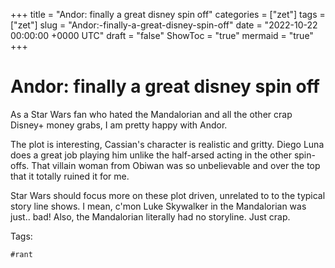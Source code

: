 +++
title = "Andor: finally a great disney spin off"
categories = ["zet"]
tags = ["zet"]
slug = "Andor:-finally-a-great-disney-spin-off"
date = "2022-10-22 00:00:00 +0000 UTC"
draft = "false"
ShowToc = "true"
mermaid = "true"
+++

# Andor: finally a great disney spin off

As a Star Wars fan who hated the Mandalorian and all the other crap 
Disney+ money grabs, I am pretty happy with Andor.

The plot is interesting, Cassian's character is realistic and gritty.
Diego Luna does a great job playing him unlike the half-arsed acting in
the other spin-offs. That villain woman from Obiwan was so unbelievable
and over the top that it totally ruined it for me. 

Star Wars should focus more on these plot driven, unrelated to to the typical
story line shows. I mean, c'mon Luke Skywalker in the Mandalorian was just.. bad!
Also, the Mandalorian literally had no storyline. Just crap.

Tags:

    #rant

